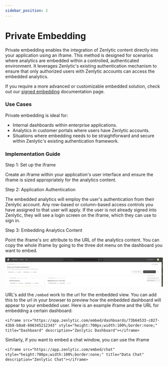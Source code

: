 ```yaml
---
sidebar_position: 2
---
```


# Private Embedding


Private embedding enables the integration of Zenlytic content directly into your application using an iframe. This method is designed for scenarios where analytics are embedded within a controlled, authenticated environment. It leverages Zenlytic's existing authentication mechanism to ensure that only authorized users with Zenlytic accounts can access the embedded analytics.

If you require a more advanced or customizable embedded solution, check out our [signed embedding](./3_signed_embedding.md) documentation page.

### **Use Cases**

Private embedding is ideal for:

- Internal dashboards within enterprise applications.
- Analytics in customer portals where users have Zenlytic accounts.
- Situations where embedding needs to be straightforward and secure within Zenlytic's existing authentication framework.


### **Implementation Guide**


Step 1: Set up the iframe

Create an iframe within your application's user interface and ensure the iframe is sized appropriately for the analytics content.


Step 2: Application Authentication

The embedded analytics will employ the user's authentication from their Zenlytic account. Any row-based or column-based access controls you have assigned to that user will apply. If the user is not already signed into Zenlytic, they will see a login screen on the iframe, which they can use to sign in.


Step 3: Embedding Analytics Content

Point the iframe's src attribute to the URL of the analytics content. You can copy the whole iframe by going to the three dot menu on the dashboard you want to embed.

![embed-content-menu](../assets/embed-dashboard-menu.png)

URL's add the `/embed` work to the url for the embedded view. You can add this to the url in your browser to preview how the embedded dashboard will appear to your embedded user. Here is an example iframe and the URL for embedding a certain dashboard:

```
<iframe src="https://app.zenlytic.com/embed/dashboards/73b64533-c027-43b8-b8a8-606345212343" style="height:700px;width:100%;border:none;" title="Dashboard" description="Zenlytic Dashboard"></iframe>
```

Similarly, if you want to embed a chat window, you can use the iframe 

```
<iframe src="https://app.zenlytic.com/embed/chat" style="height:700px;width:100%;border:none;" title="Data Chat" description="Zenlytic Chat"></iframe>
```

